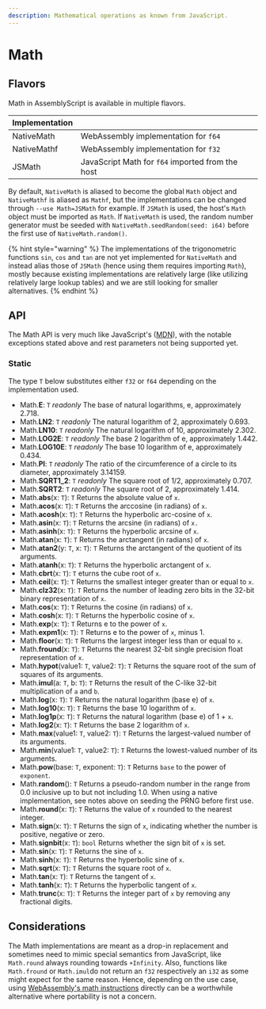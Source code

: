 ```yaml
---
description: Mathematical operations as known from JavaScript.
---
```


# Math

## Flavors

Math in AssemblyScript is available in multiple flavors.

| Implementation |  |
| :--- | :--- |
| NativeMath | WebAssembly implementation for `f64` |
| NativeMathf | WebAssembly implementation for `f32` |
| JSMath | JavaScript Math for `f64` imported from the host |

By default, `NativeMath` is aliased to become the global `Math` object and `NativeMathf` is aliased as `Mathf`, but the implementations can be changed through `--use Math=JSMath` for example. If `JSMath` is used, the host's `Math` object must be imported as `Math`. If `NativeMath` is used, the random number generator must be seeded with `NativeMath.seedRandom(seed: i64)` before the first use of `NativeMath.random()`.

{% hint style="warning" %}
The implementations of the trigonometric functions `sin`, `cos` and `tan` are not yet implemented for `NativeMath` and instead alias those of `JSMath` \(hence using them requires importing `Math`\), mostly because existing implementations are relatively large \(like utilizing relatively large lookup tables\) and we are still looking for smaller alternatives.
{% endhint %}

## API

The Math API is very much like JavaScript's \([MDN](https://developer.mozilla.org/en-US/docs/Web/JavaScript/Reference/Global_Objects/Math)\), with the notable exceptions stated above and rest parameters not being supported yet.

### Static

The type `T` below substitutes either `f32` or `f64` depending on the implementation used.

* Math.**E**: `T` _readonly_ The base of natural logarithms, e, approximately 2.718.
* Math.**LN2**: `T` _readonly_ The natural logarithm of 2, approximately 0.693.
* Math.**LN10**: `T` _readonly_ The natural logarithm of 10, approximately 2.302.
* Math.**LOG2E**: `T` _readonly_ The base 2 logarithm of e, approximately 1.442.
* Math.**LOG10E**: `T` _readonly_ The base 10 logarithm of e, approximately 0.434.
* Math.**PI**: `T` _readonly_ The ratio of the circumference of a circle to its diameter, approximately 3.14159.
* Math.**SQRT1\_2**: `T` _readonly_ The square root of 1/2, approximately 0.707.
* Math.**SQRT2**: `T` _readonly_ The square root of 2, approximately 1.414.
* Math.**abs**\(x: `T`\): `T` Returns the absolute value of `x`.
* Math.**acos**\(x: `T`\): `T` Returns the arccosine \(in radians\) of `x`.
* Math.**acosh**\(x: `T`\): `T` Returns the hyperbolic arc-cosine of `x`.
* Math.**asin**\(x: `T`\): `T` Returns the arcsine \(in radians\) of `x.`
* Math.**asinh**\(x: `T`\): `T` Returns the hyperbolic arcsine of `x`.
* Math.**atan**\(x: `T`\): `T` Returns the arctangent \(in radians\) of `x`.
* Math.**atan2**\(y: `T`, x: `T`\): `T` Returns the arctangent of the quotient of its arguments.
* Math.**atanh**\(x: `T`\): `T` Returns the hyperbolic arctangent of `x`.
* Math.**cbrt**\(x: `T`\): `T` eturns the cube root of `x`.
* Math.**ceil**\(x: `T`\): `T` Returns the smallest integer greater than or equal to `x`.
* Math.**clz32**\(x: `T`\): `T` Returns the number of leading zero bits in the 32-bit binary representation of `x`.
* Math.**cos**\(x: `T`\): `T` Returns the cosine \(in radians\) of `x`.
* Math.**cosh**\(x: `T`\): `T` Returns the hyperbolic cosine of `x`.
* Math.**exp**\(x: `T`\): `T` Returns e to the power of `x`.
* Math.**expm1**\(x: `T`\): `T` Returns e to the power of `x`, minus 1.
* Math.**floor**\(x: `T`\): `T` Returns the largest integer less than or equal to `x`.
* Math.**fround**\(x: `T`\): `T` Returns the nearest 32-bit single precision float representation of `x`.
* Math.**hypot**\(value1: `T`, value2: `T`\): `T` Returns the square root of the sum of squares of its arguments.
* Math.**imul**\(a: `T`, b: `T`\): `T` Returns the result of the C-like 32-bit multiplication of `a` and `b`.
* Math.**log**\(x: `T`\): `T` Returns the natural logarithm \(base e\) of `x`.
* Math.**log10**\(x: `T`\): `T` Returns the base 10 logarithm of `x`.
* Math.**log1p**\(x: `T`\): `T` Returns the natural logarithm \(base e\) of 1 + `x`.
* Math.**log2**\(x: `T`\): `T` Returns the base 2 logarithm of `x`.
* Math.**max**\(value1: `T`, value2: `T`\): `T` Returns the largest-valued number of its arguments.
* Math.**min**\(value1: `T`, value2: `T`\): `T` Returns the lowest-valued number of its arguments.
* Math.**pow**\(base: `T`, exponent: `T`\): `T` Returns `base` to the power of `exponent`.
* Math.**random**\(\): `T` Returns a pseudo-random number in the range from 0.0 inclusive up to but not including 1.0. When using a native implementation, see notes above on seeding the PRNG before first use.
* Math.**round**\(x: `T`\): `T` Returns the value of `x` rounded to the nearest integer.
* Math.**sign**\(x: `T`\): `T` Returns the sign of `x`, indicating whether the number is positive, negative or zero.
* Math.**signbit**\(x: `T`\): `bool` Returns whether the sign bit of `x` is set.
* Math.**sin**\(x: `T`\): `T` Returns the sine of `x`.
* Math.**sinh**\(x: `T`\): `T` Returns the hyperbolic sine of `x`.
* Math.**sqrt**\(x: `T`\): `T` Returns the square root of `x`.
* Math.**tan**\(x: `T`\): `T` Returns the tangent of `x`.
* Math.**tanh**\(x: `T`\): `T` Returns the hyperbolic tangent of `x`.
* Math.**trunc**\(x: `T`\): `T` Returns the integer part of `x` by removing any fractional digits.

## Considerations

The Math implementations are meant as a drop-in replacement and sometimes need to mimic special semantics from JavaScript, like `Math.round` always rounding towards `+Infinity`. Also, functions like `Math.fround` or `Math.imul`do not return an `f32` respectively an `i32` as some might expect for the same reason. Hence, depending on the use case, using [WebAssembly's math instructions](../../the-basics/environment.md#math) directly can be a worthwhile alternative where portability is not a concern.

